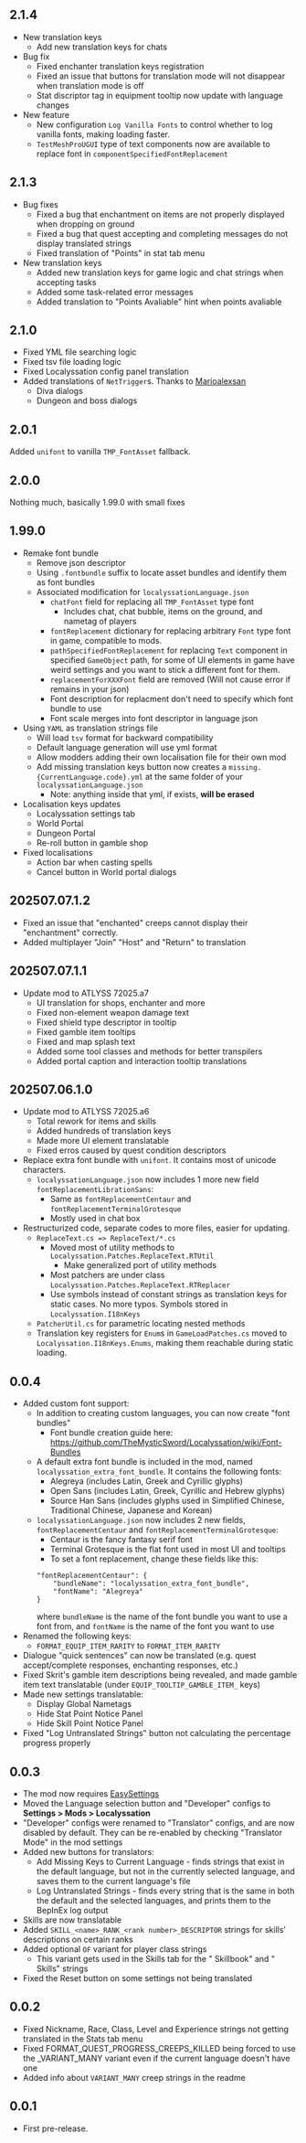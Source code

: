 ## 2.1.4
- New translation keys
	- Add new translation keys for chats
- Bug fix
	- Fixed enchanter translation keys registration
	- Fixed an issue that buttons for translation mode will not disappear when translation mode is off
	- Stat discriptor tag in equipment tooltip now update with language changes
- New feature
	- New configuration `Log Vanilla Fonts` to control whether to log vanilla fonts, making loading faster.
	- `TestMeshProUGUI` type of text components now are available to replace font in `componentSpecifiedFontReplacement`

## 2.1.3
- Bug fixes
	- Fixed a bug that enchantment on items are not properly displayed when dropping on ground
	- Fixed a bug that quest accepting and completing messages do not display translated strings
	- Fixed translation of "Points" in stat tab menu
- New translation keys
	- Added new translation keys for game logic and chat strings when accepting tasks
	- Added some task-related error messages
	- Added translation to "Points Avaliable" hint when points avaliable


## 2.1.0
- Fixed YML file searching logic
- Fixed tsv file loading logic
- Fixed Localyssation config panel translation
- Added translations of `NetTrigger`s. Thanks to [Marioalexsan](https://github.com/Marioalexsan)
	- Diva dialogs
	- Dungeon and boss dialogs

## 2.0.1
Added `unifont` to vanilla `TMP_FontAsset` fallback.

## 2.0.0
Nothing much, basically 1.99.0 with small fixes

## 1.99.0
- Remake font bundle
	- Remove json descriptor
	- Using `.fontbundle` suffix to locate asset bundles and identify them as font bundles
	- Associated modification for `localyssationLanguage.json`
		- `chatFont` field for replacing all `TMP_FontAsset` type font
			- Includes chat, chat bubble, items on the ground, and nametag of players
		- `fontReplacement` dictionary for replacing arbitrary `Font` type font in game, compatible to mods.
		- `pathSpecifiedFontReplacement` for replacing `Text` component in specified `GameObject` path, for some of UI elements in game have weird settings and you want to stick a different font for them.
		- `replacementForXXXFont` field are removed (Will not cause error if remains in your json)
		- Font description for replacment don't need to specify which font bundle to use
		- Font scale merges into font descriptor in language json
- Using `YAML` as translation strings file
	- Will load `tsv` format for backward compatibility
	- Default language generation will use yml format
	- Allow modders adding their own localisation file for their own mod
	- Add missing translation keys button now creates a `missing.{CurrentLanguage.code}.yml` at the same folder of your `localyssationLanguage.json`
		- Note: anything inside that yml, if exists, **will be erased**
- Localisation keys updates
	- Localyssation settings tab
	- World Portal
	- Dungeon Portal
	- Re-roll button in gamble shop
- Fixed localisations
	- Action bar when casting spells
	- Cancel button in World portal dialogs

## 202507.07.1.2
* Fixed an issue that "enchanted" creeps cannot display their "enchantment" correctly.
* Added multiplayer "Join" "Host" and "Return" to translation


## 202507.07.1.1
* Update mod to ATLYSS 72025.a7
	* UI translation for shops, enchanter and more
	* Fixed non-element weapon damage text
	* Fixed shield type descriptor in tooltip
	* Fixed gamble item tooltips
	* Fixed and map splash text
	* Added some tool classes and methods for better transpilers
	* Added portal caption and interaction tooltip translations


## 202507.06.1.0
* Update mod to ATLYSS 72025.a6
	* Total rework for items and skills
	* Added hundreds of translation keys
	* Made more UI element translatable
	* Fixed erros caused by quest condition descriptors
* Replace extra font bundle with `unifont`. It contains most of unicode characters.
	* `localyssationLanguage.json` now includes 1 more new field `fontReplacementLibrationSans`:
		* Same as `fontReplacementCentaur` and `fontReplacementTerminalGrotesque`
		* Mostly used in chat box
* Restructurized code, separate codes to more files, easier for updating.
	* `ReplaceText.cs => ReplaceText/*.cs`
		* Moved most of utility methods to `Localyssation.Patches.ReplaceText.RTUtil`
			* Make generalized port of utility methods
		* Most patchers are under class `Localyssation.Patches.ReplaceText.RTReplacer`
		* Use symbols instead of constant strings as translation keys for static cases. No more typos. Symbols stored in `Localyssation.I18nKeys`
	* `PatcherUtil.cs` for parametric locating nested methods
	* Translation key registers for `Enum`s in `GameLoadPatches.cs` moved to `Localyssation.I18nKeys.Enums`, making them reachable during static loading.

## 0.0.4
* Added custom font support:
	* In addition to creating custom languages, you can now create "font bundles"
		* Font bundle creation guide here: https://github.com/TheMysticSword/Localyssation/wiki/Font-Bundles
	* A default extra font bundle is included in the mod, named `localyssation_extra_font_bundle`. It contains the following fonts:
		* Alegreya (includes Latin, Greek and Cyrillic glyphs)
		* Open Sans (includes Latin, Greek, Cyrillic and Hebrew glyphs)
		* Source Han Sans (includes glyphs used in Simplified Chinese, Traditional Chinese, Japanese and Korean)
	* `localyssationLanguage.json` now includes 2 new fields, `fontReplacementCentaur` and `fontReplacementTerminalGrotesque`:
		* Centaur is the fancy fantasy serif font
		* Terminal Grotesque is the flat font used in most UI and tooltips
		* To set a font replacement, change these fields like this:
		```
		"fontReplacementCentaur": {
			"bundleName": "localyssation_extra_font_bundle",
			"fontName": "Alegreya"
		}
		```
		where `bundleName` is the name of the font bundle you want to use a font from, and `fontName` is the name of the font you want to use
* Renamed the following keys:
	* `FORMAT_EQUIP_ITEM_RARITY` to `FORMAT_ITEM_RARITY`
* Dialogue "quick sentences" can now be translated (e.g. quest accept/complete responses, enchanting responses, etc.)
* Fixed Skrit's gamble item descriptions being revealed, and made gamble item text translatable (under `EQUIP_TOOLTIP_GAMBLE_ITEM_` keys)
* Made new settings translatable:
	* Display Global Nametags
	* Hide Stat Point Notice Panel
	* Hide Skill Point Notice Panel
* Fixed "Log Untranslated Strings" button not calculating the percentage progress properly
## 0.0.3
* The mod now requires [EasySettings](https://thunderstore.io/c/atlyss/p/Nessie/EasySettings/)
* Moved the Language selection button and "Developer" configs to **Settings > Mods > Localyssation**
* "Developer" configs were renamed to "Translator" configs, and are now disabled by default. They can be re-enabled by checking "Translator Mode" in the mod settings
* Added new buttons for translators:
	* Add Missing Keys to Current Language - finds strings that exist in the default language, but not in the currently selected language, and saves them to the current language's file
	* Log Untranslated Strings - finds every string that is the same in both the default and the selected languages, and prints them to the BepInEx log output
* Skills are now translatable
* Added `SKILL_<name>_RANK_<rank number>_DESCRIPTOR` strings for skills' descriptions on certain ranks
* Added optional `OF` variant for player class strings
	* This variant gets used in the Skills tab for the "<class name> Skillbook" and "<class name> Skills" strings
* Fixed the Reset button on some settings not being translated
## 0.0.2
* Fixed Nickname, Race, Class, Level and Experience strings not getting translated in the Stats tab menu
* Fixed FORMAT_QUEST_PROGRESS_CREEPS_KILLED being forced to use the _VARIANT_MANY variant even if the current language doesn't have one
* Added info about `VARIANT_MANY` creep strings in the readme
## 0.0.1
* First pre-release.
